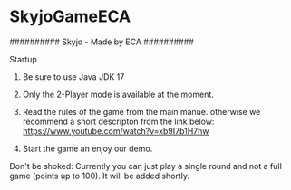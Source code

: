 # SkyjoGameECA

########## Skyjo - Made by ECA ##########

Startup

1. Be sure to use Java JDK 17

2. Only the 2-Player mode is available at the moment.

3. Read the rules of the game from the main manue.
    otherwise we recommend a short descripton from the link below:
    https://www.youtube.com/watch?v=xb9I7b1H7hw
    
4. Start the game an enjoy our demo.

Don't be shoked:
  Currently you can just play a single round and not a full game (points up to 100).
  It will be added shortly.
  
